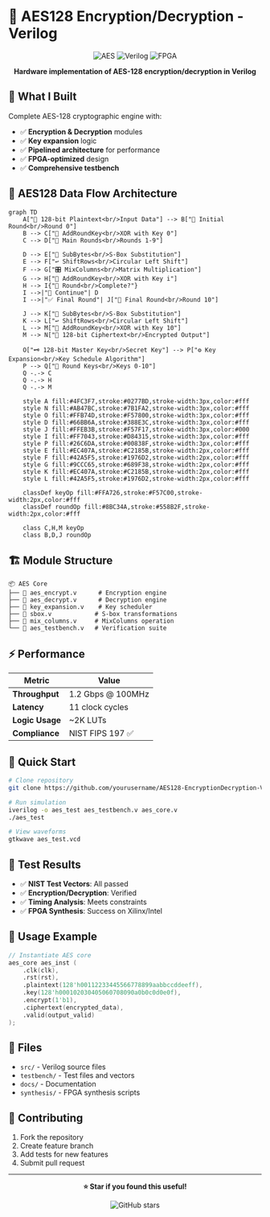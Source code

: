 # 🔐 AES128 Encryption/Decryption - Verilog

<div align="center">

![AES](https://img.shields.io/badge/AES-128%20Bit-blue?style=flat-square)
![Verilog](https://img.shields.io/badge/Verilog-HDL-orange?style=flat-square)
![FPGA](https://img.shields.io/badge/FPGA-Ready-green?style=flat-square)

**Hardware implementation of AES-128 encryption/decryption in Verilog**

</div>

## 🚀 What I Built

Complete AES-128 cryptographic engine with:
- ✅ **Encryption & Decryption** modules
- ✅ **Key expansion** logic  
- ✅ **Pipelined architecture** for performance
- ✅ **FPGA-optimized** design
- ✅ **Comprehensive testbench**

## 🎯 AES128 Data Flow Architecture

```mermaid
graph TD
    A["📄 128-bit Plaintext<br/>Input Data"] --> B["🔄 Initial Round<br/>Round 0"]
    B --> C["🔑 AddRoundKey<br/>XOR with Key 0"]
    C --> D["🔄 Main Rounds<br/>Rounds 1-9"]
    
    D --> E["🔀 SubBytes<br/>S-Box Substitution"]
    E --> F["↩️ ShiftRows<br/>Circular Left Shift"]
    F --> G["🎛️ MixColumns<br/>Matrix Multiplication"]
    G --> H["🔑 AddRoundKey<br/>XOR with Key i"]
    H --> I{"🔄 Round<br/>Complete?"}
    I -->|"🔄 Continue"| D
    I -->|"✅ Final Round"| J["🏁 Final Round<br/>Round 10"]
    
    J --> K["🔀 SubBytes<br/>S-Box Substitution"]
    K --> L["↩️ ShiftRows<br/>Circular Left Shift"]
    L --> M["🔑 AddRoundKey<br/>XOR with Key 10"]
    M --> N["🔐 128-bit Ciphertext<br/>Encrypted Output"]
    
    O["🗝️ 128-bit Master Key<br/>Secret Key"] --> P["⚙️ Key Expansion<br/>Key Schedule Algorithm"]
    P --> Q["🔑 Round Keys<br/>Keys 0-10"]
    Q -.-> C
    Q -.-> H
    Q -.-> M
    
    style A fill:#4FC3F7,stroke:#0277BD,stroke-width:3px,color:#fff
    style N fill:#AB47BC,stroke:#7B1FA2,stroke-width:3px,color:#fff
    style O fill:#FFB74D,stroke:#F57800,stroke-width:3px,color:#fff
    style D fill:#66BB6A,stroke:#388E3C,stroke-width:3px,color:#fff
    style J fill:#FFEB3B,stroke:#F57F17,stroke-width:3px,color:#000
    style I fill:#FF7043,stroke:#D84315,stroke-width:3px,color:#fff
    style P fill:#26C6DA,stroke:#00838F,stroke-width:3px,color:#fff
    style E fill:#EC407A,stroke:#C2185B,stroke-width:2px,color:#fff
    style F fill:#42A5F5,stroke:#1976D2,stroke-width:2px,color:#fff
    style G fill:#9CCC65,stroke:#689F38,stroke-width:2px,color:#fff
    style K fill:#EC407A,stroke:#C2185B,stroke-width:2px,color:#fff
    style L fill:#42A5F5,stroke:#1976D2,stroke-width:2px,color:#fff
    
    classDef keyOp fill:#FFA726,stroke:#F57C00,stroke-width:2px,color:#fff
    classDef roundOp fill:#8BC34A,stroke:#558B2F,stroke-width:2px,color:#fff
    
    class C,H,M keyOp
    class B,D,J roundOp
```

## 🏗️ Module Structure

```
📦 AES Core
├── 🔹 aes_encrypt.v      # Encryption engine
├── 🔹 aes_decrypt.v      # Decryption engine  
├── 🔹 key_expansion.v    # Key scheduler
├── 🔹 sbox.v            # S-box transformations
├── 🔹 mix_columns.v     # MixColumns operation
└── 🔹 aes_testbench.v   # Verification suite
```

## ⚡ Performance

| Metric | Value |
|--------|-------|
| **Throughput** | 1.2 Gbps @ 100MHz |
| **Latency** | 11 clock cycles |
| **Logic Usage** | ~2K LUTs |
| **Compliance** | NIST FIPS 197 ✅ |

## 🚀 Quick Start

```bash
# Clone repository
git clone https://github.com/yourusername/AES128-EncryptionDecryption-Verilog.git

# Run simulation
iverilog -o aes_test aes_testbench.v aes_core.v
./aes_test

# View waveforms
gtkwave aes_test.vcd
```

## 🧪 Test Results

- ✅ **NIST Test Vectors**: All passed
- ✅ **Encryption/Decryption**: Verified
- ✅ **Timing Analysis**: Meets constraints
- ✅ **FPGA Synthesis**: Success on Xilinx/Intel

## 🔧 Usage Example

```verilog
// Instantiate AES core
aes_core aes_inst (
    .clk(clk),
    .rst(rst),
    .plaintext(128'h00112233445566778899aabbccddeeff),
    .key(128'h000102030405060708090a0b0c0d0e0f),
    .encrypt(1'b1),
    .ciphertext(encrypted_data),
    .valid(output_valid)
);
```

## 📁 Files

- `src/` - Verilog source files
- `testbench/` - Test files and vectors  
- `docs/` - Documentation
- `synthesis/` - FPGA synthesis scripts

## 🤝 Contributing

1. Fork the repository
2. Create feature branch
3. Add tests for new features
4. Submit pull request



---

<div align="center">

**⭐ Star if you found this useful!**

![GitHub stars](https://img.shields.io/github/stars/yourusername/AES128-EncryptionDecryption-Verilog?style=social)

</div>
